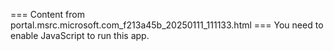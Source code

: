 === Content from portal.msrc.microsoft.com_f213a45b_20250111_111133.html ===
You need to enable JavaScript to run this app.
